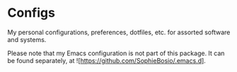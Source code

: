 # Configs
My personal configurations, preferences, dotfiles, etc. for assorted software and systems.

Please note that my Emacs configuration is not part of this package. It can be found separately, at ![https://github.com/SophieBosio/.emacs.d].
